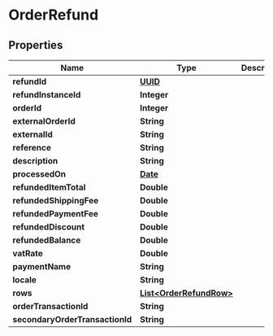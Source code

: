 

# OrderRefund

## Properties

Name | Type | Description | Notes
------------ | ------------- | ------------- | -------------
**refundId** | [**UUID**](UUID.md) |  |  [optional]
**refundInstanceId** | **Integer** |  |  [optional]
**orderId** | **Integer** |  |  [optional]
**externalOrderId** | **String** |  |  [optional]
**externalId** | **String** |  |  [optional]
**reference** | **String** |  |  [optional]
**description** | **String** |  |  [optional]
**processedOn** | [**Date**](Date.md) |  |  [optional]
**refundedItemTotal** | **Double** |  |  [optional]
**refundedShippingFee** | **Double** |  |  [optional]
**refundedPaymentFee** | **Double** |  |  [optional]
**refundedDiscount** | **Double** |  |  [optional]
**refundedBalance** | **Double** |  |  [optional]
**vatRate** | **Double** |  |  [optional]
**paymentName** | **String** |  |  [optional]
**locale** | **String** |  |  [optional]
**rows** | [**List&lt;OrderRefundRow&gt;**](OrderRefundRow.md) |  |  [optional]
**orderTransactionId** | **String** |  |  [optional]
**secondaryOrderTransactionId** | **String** |  |  [optional]




